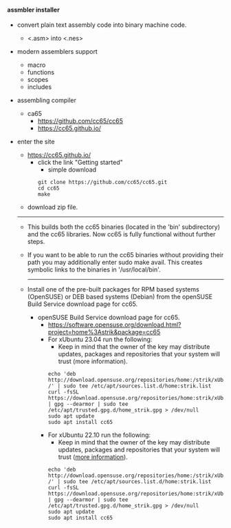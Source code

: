 
#### assmbler installer

* convert plain text assembly code into binary machine code.
   * <.asm> into <.nes>
* modern assemblers support
  * macro
  * functions
  * scopes
  * includes
* assembling compiler
  * ca65
     * https://github.com/cc65/cc65
     * https://cc65.github.io/

* enter the site
   * https://cc65.github.io/
      * click the link "Getting started"
         * simple download
        ```
        git clone https://github.com/cc65/cc65.git
        cd cc65
        make
        ```
    * download zip file.

     -----
  
    * This builds both the cc65 binaries (located in the 'bin' subdirectory) and the cc65 libraries. Now cc65 is fully functional without further steps.
    * If you want to be able to run the cc65 binaries without providing their path you may additionally enter sudo make avail. This creates symbolic links to the binaries in '/usr/local/bin'.

       -----
    * Install one of the pre-built packages for RPM based systems (OpenSUSE) or DEB based systems (Debian) from the openSUSE Build Service download page for cc65. 
      * openSUSE Build Service download page for cc65.
        * https://software.opensuse.org/download.html?project=home%3Astrik&package=cc65
        * For xUbuntu 23.04 run the following:
          * Keep in mind that the owner of the key may distribute updates, packages and repositories that your system will trust (more information).
          ```
          echo 'deb http://download.opensuse.org/repositories/home:/strik/xUbuntu_23.04/ /' | sudo tee /etc/apt/sources.list.d/home:strik.list
          curl -fsSL https://download.opensuse.org/repositories/home:strik/xUbuntu_23.04/Release.key | gpg --dearmor | sudo tee /etc/apt/trusted.gpg.d/home_strik.gpg > /dev/null
          sudo apt update
          sudo apt install cc65
          ```
        * For xUbuntu 22.10 run the following:
          *  Keep in mind that the owner of the key may distribute updates, packages and repositories that your system will trust ([more information](https://help.ubuntu.com/community/SecureApt)).
          ```
          echo 'deb http://download.opensuse.org/repositories/home:/strik/xUbuntu_22.10/ /' | sudo tee /etc/apt/sources.list.d/home:strik.list
          curl -fsSL https://download.opensuse.org/repositories/home:strik/xUbuntu_22.10/Release.key | gpg --dearmor | sudo tee /etc/apt/trusted.gpg.d/home_strik.gpg > /dev/null
          sudo apt update
          sudo apt install cc65
          ```
